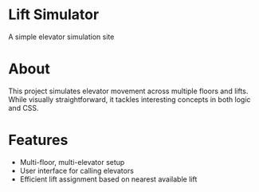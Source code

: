 # Lift Simulator

A simple elevator simulation site

# About

This project simulates elevator movement across multiple floors and lifts. While visually straightforward, it tackles interesting concepts in both logic and CSS.

# Features

- Multi-floor, multi-elevator setup
- User interface for calling elevators
- Efficient lift assignment based on nearest available lift
